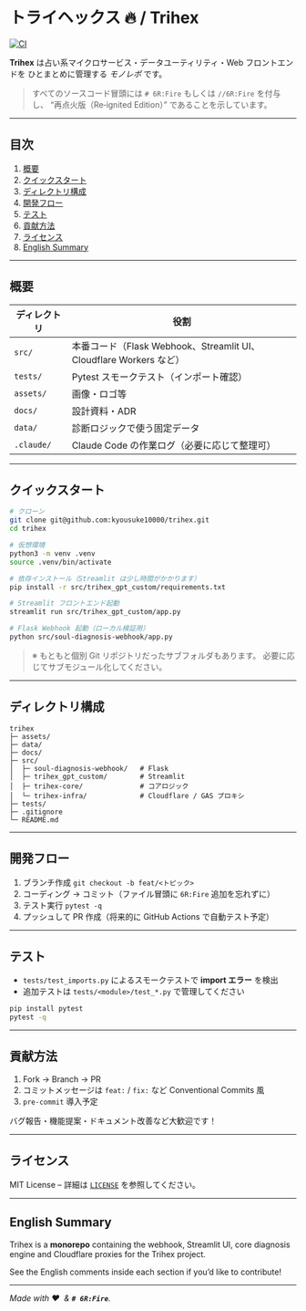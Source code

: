 # トライヘックス 🔥 / Trihex
[![CI](https://github.com/kyousuke10000/trihex/actions/workflows/ci.yml/badge.svg?branch=main)](https://github.com/kyousuke10000/trihex/actions/workflows/ci.yml)


**Trihex** は占い系マイクロサービス・データユーティリティ・Web フロントエンドを ひとまとめに管理する *モノレポ* です。

> すべてのソースコード冒頭には `# 6R:Fire` もしくは `//6R:Fire` を付与し、 “再点火版（Re‑ignited Edition）” であることを示しています。

---

## 目次

1. [概要](#概要)
2. [クイックスタート](#クイックスタート)
3. [ディレクトリ構成](#ディレクトリ構成)
4. [開発フロー](#開発フロー)
5. [テスト](#テスト)
6. [貢献方法](#貢献方法)
7. [ライセンス](#ライセンス)
8. [English Summary](#english-summary)

---

## 概要

| ディレクトリ     | 役割                                                      |
| ---------- | ------------------------------------------------------- |
| `src/`     | 本番コード（Flask Webhook、Streamlit UI、Cloudflare Workers など） |
| `tests/`   | Pytest スモークテスト（インポート確認）                                 |
| `assets/`  | 画像・ロゴ等                                                  |
| `docs/`    | 設計資料・ADR                                                |
| `data/`    | 診断ロジックで使う固定データ                                          |
| `.claude/` | Claude Code の作業ログ（必要に応じて整理可）                            |

---

## クイックスタート

```bash
# クローン
git clone git@github.com:kyousuke10000/trihex.git
cd trihex

# 仮想環境
python3 -m venv .venv
source .venv/bin/activate

# 依存インストール（Streamlit は少し時間がかかります）
pip install -r src/trihex_gpt_custom/requirements.txt

# Streamlit フロントエンド起動
streamlit run src/trihex_gpt_custom/app.py

# Flask Webhook 起動（ローカル検証用）
python src/soul-diagnosis-webhook/app.py
```

> ※ もともと個別 Git リポジトリだったサブフォルダもあります。 必要に応じてサブモジュール化してください。

---

## ディレクトリ構成

```text
trihex
├─ assets/
├─ data/
├─ docs/
├─ src/
│  ├─ soul-diagnosis-webhook/   # Flask
│  ├─ trihex_gpt_custom/        # Streamlit
│  ├─ trihex-core/              # コアロジック
│  └─ trihex-infra/             # Cloudflare / GAS プロキシ
├─ tests/
├─ .gitignore
└─ README.md
```

---

## 開発フロー

1. ブランチ作成
   `git checkout -b feat/<トピック>`
2. コーディング → コミット（ファイル冒頭に `6R:Fire` 追加を忘れずに）
3. テスト実行 `pytest -q`
4. プッシュして PR 作成（将来的に GitHub Actions で自動テスト予定）

---

## テスト

* `tests/test_imports.py` によるスモークテストで **import エラー** を検出
* 追加テストは `tests/<module>/test_*.py` で管理してください

```bash
pip install pytest
pytest -q
```

---

## 貢献方法

1. Fork → Branch → PR
2. コミットメッセージは `feat:` / `fix:` など Conventional Commits 風
3. `pre-commit` 導入予定

バグ報告・機能提案・ドキュメント改善など大歓迎です！

---

## ライセンス

MIT License – 詳細は [`LICENSE`](LICENSE) を参照してください。

---

## English Summary

Trihex is a **monorepo** containing the webhook, Streamlit UI, core diagnosis engine and Cloudflare proxies for the Trihex project.

See the English comments inside each section if you’d like to contribute!

---

*Made with ❤️  & **`# 6R:Fire`**.*
